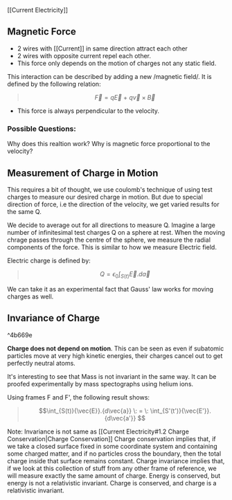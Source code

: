[[Current Electricity]] 
## Magnetic Force

* 2 wires with [[Current]] in same direction attract each other
* 2 wires with opposite current repel each other.
* This force only depends on the motion of charges not any static field.

This interaction can be described by adding a new /magnetic field/. It is defined by the following relation:
>$$\vec{F} = q \vec{E} \: + \: q \vec{v} \times \vec{B} $$

* This force is always perpendicular to the velocity.

### Possible Questions:
Why does this realtion work?
Why is magnetic force proportional to the velocity?


## Measurement of Charge in Motion

This requires a bit of thought, we use coulomb's technique of using test charges to measure our desired charge in motion. But due to special direction of force, i.e the direction of the velocity, we get varied results for the same Q. 

We decide to average out for all directions to measure Q. Imagine a large number of infinitesimal test charges Q on a sphere at rest. When the moving chrage passes through the centre of the sphere, we measure the radial components of the force. This is similar to how we measure Electric field.

Electric charge is defined by:
>$$Q=\epsilon_0 \int_{S(t)}{\vec{E}}.{d\vec{a}}$$

We can take it as an experimental fact that Gauss' law works for moving charges as well.

## Invariance of Charge

^4b669e

**Charge does not depend on motion**. This can be seen as even if subatomic particles move at very high kinetic energies, their charges cancel out to get perfectly neutral atoms.

It's interesting to see that Mass is not invariant in the same way. It can be proofed experimentally by mass spectographs using helium ions.

Using frames F and F', the following result shows:
>$$\int_{S(t)}{\vec{E}}.{d\vec{a}} \: = \: \int_{S'(t')}{\vec{E'}}.{d\vec{a'}} $$

Note: Invariance is not same as [[Current Electricity#1.2 Charge Conservation|Charge Conservation]] 
Charge conservation implies that, if we take a closed surface fixed in
some coordinate system and containing some charged matter, and if no
particles cross the boundary, then the total charge inside that surface
remains constant.
Charge invariance implies that, if we look at this collection of stuff from any other frame of reference, we will measure exactly the same amount of charge. 
Energy is conserved, but energy is not a relativistic invariant. Charge is conserved, and charge is a relativistic invariant. 

